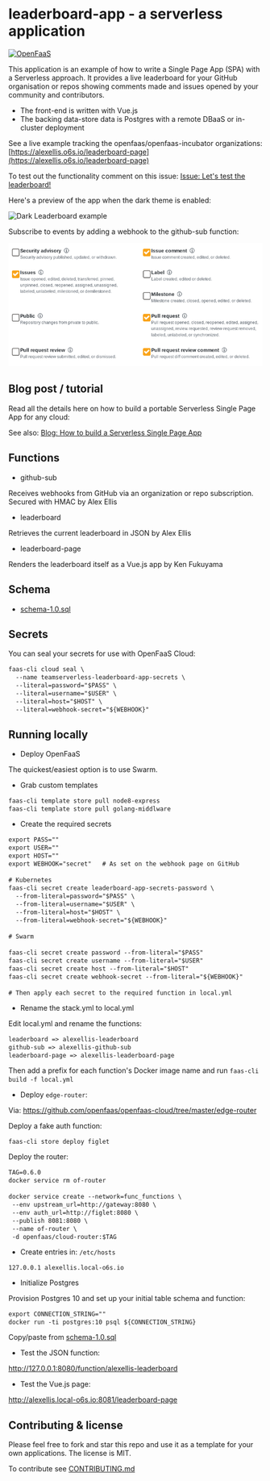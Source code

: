 # leaderboard-app - a serverless application

[![OpenFaaS](https://img.shields.io/badge/openfaas-cloud-blue.svg)](https://www.openfaas.com)

This application is an example of how to write a Single Page App (SPA) with a Serverless approach. It provides a live leaderboard for your GitHub organisation or repos showing comments made and issues opened by your community and contributors.

* The front-end is written with Vue.js
* The backing data-store data is Postgres with a remote DBaaS or in-cluster deployment

See a live example tracking the openfaas/openfaas-incubator organizations: [https://alexellis.o6s.io/leaderboard-page](https://alexellis.o6s.io/leaderboard-page)

To test out the functionality comment on this issue: [Issue: Let's test the leaderboard!](https://github.com/openfaas/org-tester/issues/18)

Here's a preview of the app when the dark theme is enabled: 

![Dark Leaderboard example](docs/leaderboard-dark.png)

Subscribe to events by adding a webhook to the github-sub function:

![Subscribe](docs/subscribe.png)

## Blog post / tutorial

Read all the details here on how to build a portable Serverless Single Page App for any cloud:

See also: [Blog: How to build a Serverless Single Page App](https://www.openfaas.com/blog/serverless-single-page-app/)

## Functions

* github-sub

Receives webhooks from GitHub via an organization or repo subscription. Secured with HMAC by Alex Ellis

* leaderboard

Retrieves the current leaderboard in JSON by Alex Ellis

* leaderboard-page

Renders the leaderboard itself as a Vue.js app by Ken Fukuyama

## Schema

* [schema-1.0.sql](sql/schema-1.0.sql)

## Secrets

You can seal your secrets for use with OpenFaaS Cloud:

```
faas-cli cloud seal \
  --name teamserverless-leaderboard-app-secrets \
  --literal=password="$PASS" \
  --literal=username="$USER" \
  --literal=host="$HOST" \
  --literal=webhook-secret="${WEBHOOK}"
```

## Running locally

* Deploy OpenFaaS

The quickest/easiest option is to use Swarm.

* Grab custom templates

```
faas-cli template store pull node8-express
faas-cli template store pull golang-middlware
```

* Create the required secrets

```
export PASS=""
export USER=""
export HOST=""
export WEBHOOK="secret"   # As set on the webhook page on GitHub

# Kubernetes
faas-cli secret create leaderboard-app-secrets-password \
  --from-literal=password="$PASS" \
  --from-literal=username="$USER" \
  --from-literal=host="$HOST" \
  --from-literal=webhook-secret="${WEBHOOK}"

# Swarm

faas-cli secret create password --from-literal="$PASS"
faas-cli secret create username --from-literal="$USER"
faas-cli secret create host --from-literal="$HOST"
faas-cli secret create webhook-secret --from-literal="${WEBHOOK}"

# Then apply each secret to the required function in local.yml
```

* Rename the stack.yml to local.yml

Edit local.yml and rename the functions:

```
leaderboard => alexellis-leaderboard
github-sub => alexellis-github-sub
leaderboard-page => alexellis-leaderboard-page
```

Then add a prefix for each function's Docker image name and run `faas-cli build -f local.yml`

* Deploy `edge-router`:

Via: https://github.com/openfaas/openfaas-cloud/tree/master/edge-router

Deploy a fake auth function:

```
faas-cli store deploy figlet
```

Deploy the router:

```
TAG=0.6.0
docker service rm of-router

docker service create --network=func_functions \
 --env upstream_url=http://gateway:8080 \
 --env auth_url=http://figlet:8080 \
 --publish 8081:8080 \
 --name of-router \
 -d openfaas/cloud-router:$TAG
```

* Create entries in: `/etc/hosts`

```
127.0.0.1 alexellis.local-o6s.io
```

* Initialize Postgres

Provision Postgres 10 and set up your initial table schema and function:

```
export CONNECTION_STRING=""
docker run -ti postgres:10 psql ${CONNECTION_STRING}
```

Copy/paste from [schema-1.0.sql](sql/schema-1.0.sql)

* Test the JSON function:

http://127.0.0.1:8080/function/alexellis-leaderboard

* Test the Vue.js page:

http://alexellis.local-o6s.io:8081/leaderboard-page

## Contributing & license

Please feel free to fork and star this repo and use it as a template for your own applications. The license is MIT.

To contribute see [CONTRIBUTING.md](./CONTRIBUTING.md)


